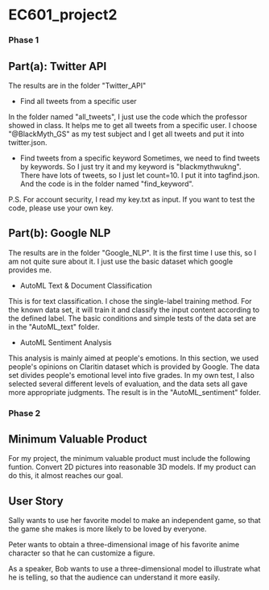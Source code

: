 # EC601_project2

### Phase 1

## Part(a): Twitter API

The results are in the folder "Twitter_API"

* Find all tweets from a specific user

In the folder named "all_tweets", I just use the code which the professor showed in class. It helps me to get all tweets from a specific user. I choose "@BlackMyth_GS" as my test subject and I get all tweets and put it into twitter.json.

* Find tweets from a specific keyword
Sometimes, we need to find tweets by keywords. So I just try it and my keyword is "blackmythwukng". There have lots of tweets, so I just let count=10. I put it into tagfind.json. And the code is in the folder named "find_keyword".

P.S. For account security, I read my key.txt as input. If you want to test the code, please use your own key.

## Part(b): Google NLP

The results are in the folder "Google_NLP". It is the first time I use this, so I am not quite sure about it. I just use the basic dataset which google provides me.

* AutoML Text & Document Classification

This is for text classification. I chose the single-label training method. For the known data set, it will train it and classify the input content according to the defined label. The basic conditions and simple tests of the data set are in the "AutoML_text" folder.

* AutoML Sentiment Analysis

This analysis is mainly aimed at people's emotions. In this section, we used people's opinions on Claritin dataset which is provided by Google. The data set divides people's emotional level into five grades. In my own test, I also selected several different levels of evaluation, and the data sets all gave more appropriate judgments. The result is in the "AutoML_sentiment" folder.

### Phase 2

## Minimum Valuable Product

For my project, the minimum valuable product must include the following funtion. Convert 2D pictures into reasonable 3D models. If my product can do this, it almost reaches our goal.

## User Story

Sally wants to use her favorite model to make an independent game, so that the game she makes is more likely to be loved by everyone.

Peter wants to obtain a three-dimensional image of his favorite anime character so that he can customize a figure.

As a speaker, Bob wants to use a three-dimensional model to illustrate what he is telling, so that the audience can understand it more easily.